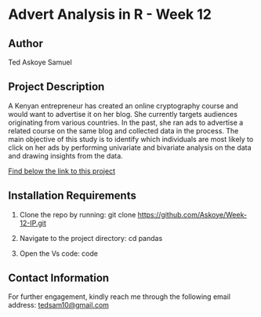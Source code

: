 # Advert Analysis in R - Week 12

## Author
Ted Askoye Samuel

## Project Description
A Kenyan entrepreneur has created an online cryptography course and would want to advertise it on her blog. She currently targets audiences originating from various countries. In the past, she ran ads to advertise a related course on the same blog and collected data in the process. The main objective of this study is to identify which individuals are most likely to click on her ads by performing univariate and bivariate analysis on the data and drawing insights from the data.

[Find below the link to this project](https://github.com/Askoye/Week-12-IP/blob/master/Advertising%20in%20R%20-%20Week%2012%20IP%20-%20Ted%20Askoye.pdf)
  
 ## Installation Requirements
1. Clone the repo by running: git clone https://github.com/Askoye/Week-12-IP.git

2. Navigate to the project directory: cd pandas

3. Open the Vs code: code

## Contact Information
For further engagement, kindly reach me through the following email address: tedsam10@gmail.com

